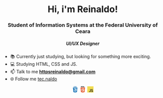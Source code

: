 <h1 align="center"> Hi, i'm Reinaldo! </h1>
<h3 align="center"> Student of Information Systems at the Federal University of Ceara </h3>
<h5 align="center"> UI/UX Designer </h5>

- 📚 Currently just studying, but looking for something more exciting.
- 💻 Studying HTML, CSS and JS.
- 📫 Talk to me **httpsreinaldo@gmail.com**
- 🌐 Follow me [tec.naldo](https://www.instagram.com/tec.naldo/)

<p align="center">
<img src="https://raw.githubusercontent.com/devicons/devicon/master/icons/css3/css3-plain-wordmark.svg" alt="css3"  width="20" height="20"/>
<img src="https://raw.githubusercontent.com/devicons/devicon/master/icons/html5/html5-original-wordmark.svg" alt="html5"  width="20" height="20"/>
<img src="https://raw.githubusercontent.com/devicons/devicon/master/icons/javascript/javascript-original.svg" alt="javascript" width="20" height="20"/>
</p>


